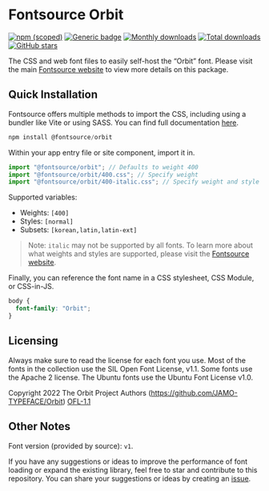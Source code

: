# Fontsource Orbit

[![npm (scoped)](https://img.shields.io/npm/v/@fontsource/orbit?color=brightgreen)](https://www.npmjs.com/package/@fontsource/orbit) [![Generic badge](https://img.shields.io/badge/fontsource-passing-brightgreen)](https://github.com/fontsource/fontsource) [![Monthly downloads](https://badgen.net/npm/dm/@fontsource/orbit)](https://github.com/fontsource/fontsource) [![Total downloads](https://badgen.net/npm/dt/@fontsource/orbit)](https://github.com/fontsource/fontsource) [![GitHub stars](https://img.shields.io/github/stars/fontsource/fontsource.svg?style=social&label=Star)](https://github.com/fontsource/fontsource/stargazers)

The CSS and web font files to easily self-host the “Orbit” font. Please visit the main [Fontsource website](https://fontsource.org/fonts/orbit) to view more details on this package.

## Quick Installation

Fontsource offers multiple methods to import the CSS, including using a bundler like Vite or using SASS. You can find full documentation [here](https://fontsource.org/docs/getting-started/introduction).

```javascript
npm install @fontsource/orbit
```

Within your app entry file or site component, import it in.

```javascript
import "@fontsource/orbit"; // Defaults to weight 400
import "@fontsource/orbit/400.css"; // Specify weight
import "@fontsource/orbit/400-italic.css"; // Specify weight and style
```

Supported variables:
- Weights: `[400]`
- Styles: `[normal]`
- Subsets: `[korean,latin,latin-ext]`

> Note: `italic` may not be supported by all fonts. To learn more about what weights and styles are supported, please visit the [Fontsource website](https://fontsource.org/fonts/orbit).

Finally, you can reference the font name in a CSS stylesheet, CSS Module, or CSS-in-JS.

```css
body {
  font-family: "Orbit";
}
```

## Licensing
Always make sure to read the license for each font you use. Most of the fonts in the collection use the SIL Open Font License, v1.1. Some fonts use the Apache 2 license. The Ubuntu fonts use the Ubuntu Font License v1.0.

Copyright 2022 The Orbit Project Authors (https://github.com/JAMO-TYPEFACE/Orbit)
[OFL-1.1](https://openfontlicense.org)

## Other Notes
Font version (provided by source): `v1`.

If you have any suggestions or ideas to improve the performance of font loading or expand the existing library, feel free to star and contribute to this repository. You can share your suggestions or ideas by creating an [issue](https://github.com/fontsource/fontsource/issues).
